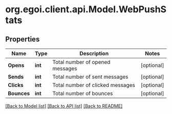 
# org.egoi.client.api.Model.WebPushStats

## Properties

Name | Type | Description | Notes
------------ | ------------- | ------------- | -------------
**Opens** | **int** | Total number of opened messages | [optional] 
**Sends** | **int** | Total number of sent messages | [optional] 
**Clicks** | **int** | Total number of clicked messages | [optional] 
**Bounces** | **int** | Total number of bounces | [optional] 

[[Back to Model list]](../README.md#documentation-for-models)
[[Back to API list]](../README.md#documentation-for-api-endpoints)
[[Back to README]](../README.md)

